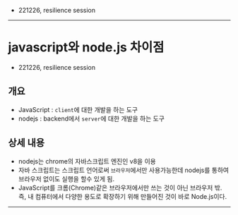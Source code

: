 - 221226, resilience session

---

# javascript와 node.js 차이점

- 221226, resilience session

## 개요
- JavaScript : `client`에 대한 개발을 하는 도구
- nodejs : backend에서 `server`에 대한 개발을 하는 도구

## 상세 내용
- nodejs는 chrome의 자바스크립트 엔진인 v8을 이용
- 자바 스크립트는 스크립트 언어로써 `브라우저`에서만 사용가능한데 nodejs를 통하여 브라우저 없이도 실행을 할수 있게 됨.
- JavaScript를 크롬(Chrome)같은 브라우저에서만 쓰는 것이 아닌 브라우저 밖. 즉, 내 컴퓨터에서 다양한 용도로 확장하기 위해 만들어진 것이 바로 Node.js이다.

---
<!--stackedit_data:
eyJoaXN0b3J5IjpbOTg1MDcyOTg1LDYxMjA0NDM1OV19
-->
